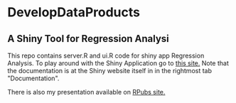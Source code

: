DevelopDataProducts
===================

A Shiny Tool for Regression Analysi
-------------------

This repo contains server.R and ui.R code for shiny app Regression Analysis. To play around with the Shiny Application go to [this site.](http://francb.shinyapps.io/LinearRegression/) Note that the documentation is at the Shiny website itself in in the rightmost tab "Documentation".

There is also my presentation available on [RPubs site.](http://rpubs.com/FrancB/23324/)

